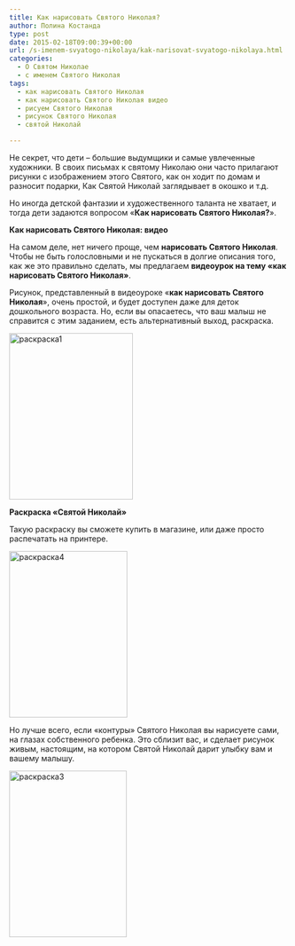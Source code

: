 ```yaml
---
title: Как нарисовать Святого Николая?
author: Полина Костанда
type: post
date: 2015-02-18T09:00:39+00:00
url: /s-imenem-svyatogo-nikolaya/kak-narisovat-svyatogo-nikolaya.html
categories:
  - О Святом Николае
  - с именем Святого Николая
tags:
  - как нарисовать Святого Николая
  - как нарисовать Святого Николая видео
  - рисуем Святого Николая
  - рисунок Святого Николая
  - святой Николай

---
```

Не секрет, что дети – большие выдумщики и самые увлеченные художники. В своих письмах к святому Николаю они часто прилагают рисунки с изображением этого Святого, как он ходит по домам и разносит подарки, Как Святой Николай заглядывает в окошко и т.д.
  
Но иногда детской фантазии и художественного таланта не хватает, и тогда дети задаются вопросом «**Как нарисовать Святого Николая?**». <!--more-->

**Как нарисовать Святого Николая: видео**

На самом деле, нет ничего проще, чем **нарисовать Святого Николая**. Чтобы не быть голословными и не пускаться в долгие описания того, как же это правильно сделать, мы предлагаем **видеоурок на тему «как нарисовать Святого Николая»**. 



Рисунок, представленный в видеоуроке «**как нарисовать Святого Николая**», очень простой, и будет доступен даже для деток дошкольного возраста. Но, если вы опасаетесь, что ваш малыш не справится с этим заданием, есть альтернативный выход, раскраска.

[<img src="http://svyatoynikolay.ru/wp-content/uploads/2015/02/raskraska1-223x300.jpg" alt="раскраска1" width="223" height="300" class="alignnone size-medium wp-image-2782" srcset="http://svyatoynikolay.ru/wp-content/uploads/2015/02/raskraska1-223x300.jpg 223w, http://svyatoynikolay.ru/wp-content/uploads/2015/02/raskraska1.jpg 525w" sizes="(max-width: 223px) 100vw, 223px" />][1]

**Раскраска «Святой Николай»**

Такую раскраску вы сможете купить в магазине, или даже просто распечатать на принтере. 

[<img src="http://svyatoynikolay.ru/wp-content/uploads/2015/02/raskraska4-213x300.jpg" alt="раскраска4" width="213" height="300" class="alignnone size-medium wp-image-2785" srcset="http://svyatoynikolay.ru/wp-content/uploads/2015/02/raskraska4-213x300.jpg 213w, http://svyatoynikolay.ru/wp-content/uploads/2015/02/raskraska4.jpg 620w" sizes="(max-width: 213px) 100vw, 213px" />][2]

Но лучше всего, если «контуры» Святого Николая вы нарисуете сами, на глазах собственного ребенка. Это сблизит вас, и сделает рисунок живым, настоящим, на котором Святой Николай дарит улыбку вам и вашему малышу. 

[<img src="http://svyatoynikolay.ru/wp-content/uploads/2015/02/raskraska3-212x300.jpg" alt="раскраска3" width="212" height="300" class="alignnone size-medium wp-image-2784" srcset="http://svyatoynikolay.ru/wp-content/uploads/2015/02/raskraska3-212x300.jpg 212w, http://svyatoynikolay.ru/wp-content/uploads/2015/02/raskraska3.jpg 531w" sizes="(max-width: 212px) 100vw, 212px" />][3]

 [1]: http://svyatoynikolay.ru/wp-content/uploads/2015/02/raskraska1.jpg
 [2]: http://svyatoynikolay.ru/wp-content/uploads/2015/02/raskraska4.jpg
 [3]: http://svyatoynikolay.ru/wp-content/uploads/2015/02/raskraska3.jpg